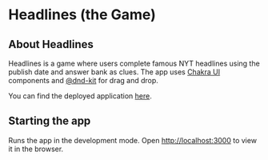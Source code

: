 # Headlines (the Game)

## About Headlines

Headlines is a game where users complete famous NYT headlines using the publish
date and answer bank as clues. The app uses [Chakra UI](https://chakra-ui.com/)
components and [@dnd-kit](https://dndkit.com/) for drag and drop.

You can find the deployed application
[here](https://headlines-oliviawongnyc.vercel.app/).

## Starting the app

Runs the app in the development mode. Open
[http://localhost:3000](http://localhost:3000) to view it in the browser.
